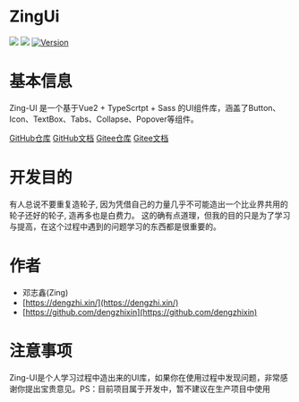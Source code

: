 # ZingUi

<a target="_black" href="https://travis-ci.org/github/dengzhixin/zing-ui"><img src="https://api.travis-ci.org/dengzhixin/zing-ui.svg?branch=vue2"/></a>
<a  target="_black" href="https://github.com/dengzhixin/zing-ui/tree/vue2"><img src="https://img.shields.io/npm/l/zing-ui"></a>
<a  target="_black" href="https://www.npmjs.com/package/zing-ui" rel="nofollow"><img src="https://img.shields.io/npm/v/zing-ui?style=flat" alt="Version" data-canonical-src="https://img.shields.io/npm/v/vue.svg?sanitize=true" style="max-width:100%;"></a>

# 基本信息
Zing-UI 是一个基于Vue2 + TypeScrtpt + Sass 的UI组件库，涵盖了Button、Icon、TextBox、Tabs、Collapse、Popover等组件。

[GitHub仓库](https://github.com/dengzhixin/zing-ui/tree/vue2)
[GitHub文档](https://dengzhixin.github.io/zing-ui/guide/introduction.html)
[Gitee仓库](https://gitee.com/dengzhixin/zing-ui)
[Gitee文档](http://dengzhixin.gitee.io/zing-ui/guide/introduction.html)

# 开发目的
有人总说不要重复造轮子, 因为凭借自己的力量几乎不可能造出一个比业界共用的轮子还好的轮子, 造再多也是白费力。
这的确有点道理，但我的目的只是为了学习与提高，在这个过程中遇到的问题学习的东西都是很重要的。

# 作者
* 邓志鑫(Zing)
* [https://dengzhi.xin/](https://dengzhi.xin/)
* [https://github.com/dengzhixin](https://github.com/dengzhixin)
# 注意事项
Zing-UI是个人学习过程中造出来的UI库，如果你在使用过程中发现问题，非常感谢你提出宝贵意见。PS：目前项目属于开发中，暂不建议在生产项目中使用
